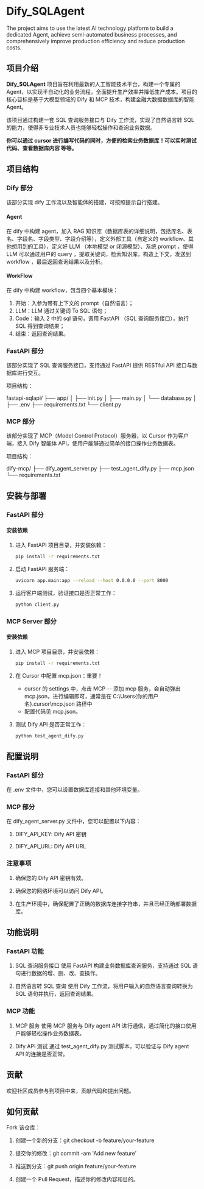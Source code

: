 # Dify_SQLAgent
The project aims to use the latest AI technology platform to build a dedicated Agent, achieve semi-automated business processes, and comprehensively improve production efficiency and reduce production costs.

## 项目介绍

**Dify_SQLAgent** 项目旨在利用最新的人工智能技术平台，构建一个专属的 Agent，以实现半自动化的业务流程，全面提升生产效率并降低生产成本。项目的核心目标是基于大模型领域的 Dify 和 MCP 技术，构建金融大数据数据库的智能 Agent。

该项目通过构建一套 SQL 查询服务接口与 Dify 工作流，实现了自然语言转 SQL 的能力，使得非专业技术人员也能够轻松操作和查询业务数据。

**你可以通过 cursor 进行编写代码的同时，方便的检索业务数据库！可以实时测试代码、查看数据库内容 等等。**

## 项目结构

### Dify 部分

该部分实现 dify 工作流以及智能体的搭建，可按照提示自行搭建。

#### Agent

在 dify 中构建 agent，加入 RAG 知识库（数据库表的详细说明，包括库名、表名、字段名、字段类型、字段介绍等），定义外部工具（自定义的 workflow、其他想用到的工具），定义好 LLM （本地模型 or 闭源模型）、系统 prompt ，使得 LLM 可以通过用户的 query ，提取关键词，检索知识库，构造上下文，发送到 workflow ，最后返回查询结果以及分析。

#### WorkFlow

在 dify 中构建 workflow，包含四个基本模块：
1. 开始：入参为带有上下文的 prompt（自然语言）；
2. LLM：LLM 通过关键词 To SQL 语句；
3. Code：输入 2 中的 sql 语句，调用 FastAPI （SQL 查询服务接口），执行 SQL 得到查询结果；
4. 结束：返回查询结果。
   
### FastAPI 部分

该部分实现了 SQL 查询服务接口，支持通过 FastAPI 提供 RESTful API 接口与数据库进行交互。

项目结构：

fastapi-sqlapi/ ├── app/ │ ├── init.py │ ├── main.py │ └── database.py │ ├── .env ├── requirements.txt └── client.py

### MCP 部分

该部分实现了 MCP（Model Control Protocol）服务器，以 Cursor 作为客户端，接入 Dify 智能体 API，使用户能够通过简单的接口操作业务数据表。

项目结构：

dify-mcp/ ├── dify_agent_server.py ├── test_agent_dify.py ├── mcp.json └── requirements.txt

## 安装与部署

### FastAPI 部分

#### 安装依赖

1. 进入 FastAPI 项目目录，并安装依赖：

   ```bash
   pip install -r requirements.txt

2. 启动 FastAPI 服务端：

   ```bash
   uvicorn app.main:app --reload --host 0.0.0.0 --port 8000
   
3. 运行客户端测试，验证接口是否正常工作：

   ```bash
   python client.py

### MCP Server 部分

#### 安装依赖

1. 进入 MCP 项目目录，并安装依赖：

   ```bash
   pip install -r requirements.txt

2. 在 Cursor 中配置 mcp.json：重要！
	- cursor 的 settings 中，点击 MCP -- 添加 mcp 服务，会自动弹出 mcp.json，进行编辑即可，通常是在 C:\Users\{你的用户名}\.cursor\mcp.json 路径中
	- 配置代码见 mcp.json。
   
3. 测试 Dify API 是否正常工作：

   ```bash
   python test_agent_dify.py

## 配置说明
### FastAPI 部分
在 .env 文件中，您可以设置数据库连接和其他环境变量。

### MCP 部分
在 dify_agent_server.py 文件中，您可以配置以下内容：

1. DIFY_API_KEY: Dify API 密钥

2. DIFY_API_URL: Dify API URL

### 注意事项
1. 确保您的 Dify API 密钥有效。

2. 确保您的网络环境可以访问 Dify API。

3. 在生产环境中，确保配置了正确的数据库连接字符串，并且已经正确部署数据库。

## 功能说明
### FastAPI 功能
1. SQL 查询服务接口
使用 FastAPI 构建业务数据库查询服务，支持通过 SQL 语句进行数据的增、删、改、查操作。

2. 自然语言转 SQL 查询
使用 Dify 工作流，将用户输入的自然语言查询转换为 SQL 语句并执行，返回查询结果。

### MCP 功能
1. MCP 服务
使用 MCP 服务与 Dify agent API 进行通信，通过简化的接口使用户能够轻松操作业务数据表。

2. Dify API 测试
通过 test_agent_dify.py 测试脚本，可以验证与 Dify agent API 的连接是否正常。

## 贡献
欢迎社区成员参与到项目中来，贡献代码和提出问题。

## 如何贡献
Fork 该仓库：

1. 创建一个新的分支：git checkout -b feature/your-feature

2. 提交你的修改：git commit -am 'Add new feature'

3. 推送到分支：git push origin feature/your-feature

4. 创建一个 Pull Request，描述你的修改内容和目的。

